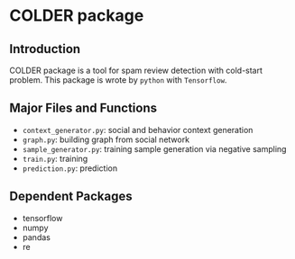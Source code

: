 # COLDER package

## Introduction

COLDER package is a tool for spam review detection with cold-start problem.
This package is wrote by `python` with `Tensorflow`.

## Major Files and Functions

+ `context_generator.py`: social and behavior context generation
+ `graph.py`: building graph from social network
+ `sample_generator.py`: training sample generation via negative sampling
+ `train.py`: training
+ `prediction.py`: prediction

## Dependent Packages
+ tensorflow
+ numpy
+ pandas
+ re
